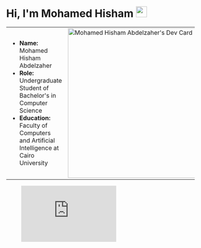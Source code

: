 <html>
<h1>Hi, I'm Mohamed Hisham <img src="https://github.com/TheDudeThatCode/TheDudeThatCode/blob/master/Assets/Hi.gif" width="29px"></h1>
<table  width="100%">
<tr>
  <td>
    <ul>
      <li><b>Name:</b> Mohamed Hisham Abdelzaher</li>
      <li><b>Role:</b> Undergraduate Student of Bachelor's in Computer Science</li>
      <li><b>Education:</b> Faculty of Computers and Artificial Intelligence at Cairo University</li>
    </ul>
  </td>
  <td>
    <a href="https://app.daily.dev/MH0386"><img src="https://api.daily.dev/devcards/6e0f20e759774a40944788b3a723ff57.png?r=5lu" width="400" alt="Mohamed Hisham Abdelzaher's Dev Card"/></a>
  </td>
</tr>  
</table>
<figure><embed src="https://wakatime.com/share/@MH0386/20edf4bd-e171-4ad6-a980-b36330248c45.svg" WIDTH=60%></embed></figure>
</html>
